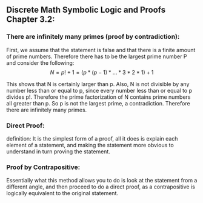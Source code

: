 ## Discrete Math Symbolic Logic and Proofs Chapter 3.2:
### There are infinitely many primes (proof by contradiction):
First, we assume that the statement is false and that there is a finite amount of 
prime numbers. Therefore there has to be the largest prime number P and consider the
following: \
$$N = p! + 1 = (p * (p - 1) * ... * 3 * 2 * 1) + 1$$

This shows that N is certainly larger than p. Also, N is not divisible by any
number less than or equal to p, since every number less than or equal to
p divides p!. Therefore the prime factorization of N contains prime numbers
all greater than p. So p is not the largest prime, a contradiction. 
Therefore there are infinitely many primes.

### Direct Proof:
definition: It is the simplest form of a proof, all it does is explain each element
of a statement, and making the statement more obvious to understand in turn proving
the statement.

### Proof by Contrapositive:
Essentially what this method allows you to do is look at the statement from a 
different angle, and then proceed to do a direct proof, as a contrapositive is 
logically equivalent to the original statement.
